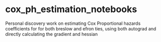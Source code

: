 # cox_ph_estimation_notebooks
Personal discovery work on estimating Cox Proportional hazards coefficients for for both breslow and efron ties, using both autograd and directly calculating the gradient and hessian
